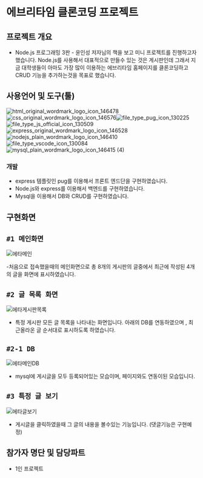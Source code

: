 # 에브리타임 클론코딩 프로젝트

## 프로젝트 개요
- Node.js 프로그래밍 3판 - 윤인성 저자님의 책을 보고 미니 프로젝트를 진행하고자했습니다. Node.js를 사용해서 대표적으로 만들수 있는 것은 게시판인데 그래서 지금 대학생들이 아마도 가장 많이 이용하는 에브리타임 홈페이지를 클론코딩하고 CRUD 기능을 추가하는것을 목표로 했습니다.



## 사용언어 및 도구(툴)
![html_original_wordmark_logo_icon_146478](https://user-images.githubusercontent.com/48907339/101194205-049d8a00-36a1-11eb-8fa9-498a9603d45b.png)
![css_original_wordmark_logo_icon_146576](https://user-images.githubusercontent.com/48907339/101194211-06ffe400-36a1-11eb-8615-0a3d352bd73c.png)![file_type_pug_icon_130225](https://user-images.githubusercontent.com/48907339/101274975-9f9f7c80-37e5-11eb-900b-155cf441c721.png)
![file_type_js_official_icon_130509](https://user-images.githubusercontent.com/48907339/101194729-b6d55180-36a1-11eb-88b0-f3c91df05e55.png)![express_original_wordmark_logo_icon_146528](https://user-images.githubusercontent.com/48907339/101193677-4a0d8780-36a0-11eb-8abd-4704056f4f48.png)![nodejs_plain_wordmark_logo_icon_146410](https://user-images.githubusercontent.com/48907339/101194757-c05eb980-36a1-11eb-8f4e-0c571ab197f0.png)![file_type_vscode_icon_130084](https://user-images.githubusercontent.com/48907339/101195939-770f6980-36a3-11eb-9056-6369e19696ff.png)![mysql_plain_wordmark_logo_icon_146415 (4)](https://user-images.githubusercontent.com/48907339/101274991-bc3bb480-37e5-11eb-8817-91d93497d7de.png)

### 개발
- express 템플릿인 pug를 이용해서 프론트 엔드단을 구현하였습니다.
- Node.js와 express를 이용해서 백엔드를 구현하였습니다.
- Mysql을 이용해서 DB와 CRUD를 구현하였습니다.

## 구현화면
## `#1 메인화면`
![에타메인](https://user-images.githubusercontent.com/48907339/101275190-0ec9a080-37e7-11eb-84a9-f56e82f0bb3f.PNG)

-처음으로 접속했을때의 메인화면으로 총 8개의 게시판의 글중에서 최근에 작성된 4개의 글을 화면에 표시하였습니다.

## `#2 글 목록 화면`
![에타게시판목록](https://user-images.githubusercontent.com/48907339/101275194-10936400-37e7-11eb-94c7-ed8d4afc191b.PNG)

-  특정 게시판 모든 글 목록을 나타내는 화면입니다.  아래의 DB를 연동하였으며 , 최근올라온 글 순서대로 표시하도록 하였습니다.

## `#2-1 DB`
![에타메인DB](https://user-images.githubusercontent.com/48907339/101275192-0ffacd80-37e7-11eb-8f7a-00e216fa5458.PNG)

- mysql에 게시글을 모두 등록되어있는 모습이며, 페이지와도 연동이된 모습입니다.

## `#3 특정 글 보기`
![에타글보기](https://user-images.githubusercontent.com/48907339/101276937-e5634180-37f3-11eb-8206-8131c55f348b.PNG)

- 게시글을 클릭하였을때 그 글의 내용을 볼수있는 기능입니다. (댓글기능은 구현예정)




## 참가자 명단 및 담당파트
- 1인 프로젝트


